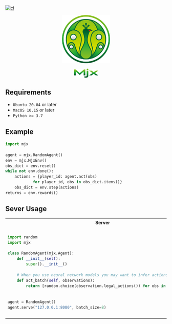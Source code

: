 [![ci](https://github.com/mjx-project/mjx/actions/workflows/ci.yml/badge.svg)](https://github.com/mjx-project/mjx/actions/workflows/ci.yml)

<p align="center">
<img src="icons/1500w/png/color1/1-1_p1500.png" alt="mjx" width="150"/>
<p align="center">
<img src="icons/1500w/png/color1/3_p1500.png" alt="mjx" width="75"/>
</p>

## Requirements

- `Ubuntu 20.04` or later
- `MacOS 10.15` or later <!-- <filesystem> requires macos-10.15 -->
- `Python >= 3.7` <!-- importlib requires 3.7 -->

## Example

```py
import mjx

agent = mjx.RandomAgent()
env = mjx.MjxEnv()
obs_dict = env.reset()
while not env.done():
    actions = {player_id: agent.act(obs)
            for player_id, obs in obs_dict.items()}
    obs_dict = env.step(actions)
returns = env.rewards()
```

## Sever Usage

<table>
<tr><th>Server</th><th>Client</th></tr>

<tr>
<td>

```py
import random
import mjx

class RandomAgent(mjx.Agent):
    def __init__(self):
        super().__init__()

    # When you use neural network models you may want to infer actions by batch
    def act_batch(self, observations):
        return [random.choice(observation.legal_actions()) for obs in observations]


agent = RandomAgent()
agent.serve("127.0.0.1:8080", batch_size=8)
```

</td>
<td>

```py

import mjx

host="127.0.0.1"

mjx.run(
    {
        "player_0": host,
        "player_1": host,
        "player_2": host,
        "player_3": host
    },
    num_games=1000,
    num_parallels=16
)
```

</td>
</tr>
</table>